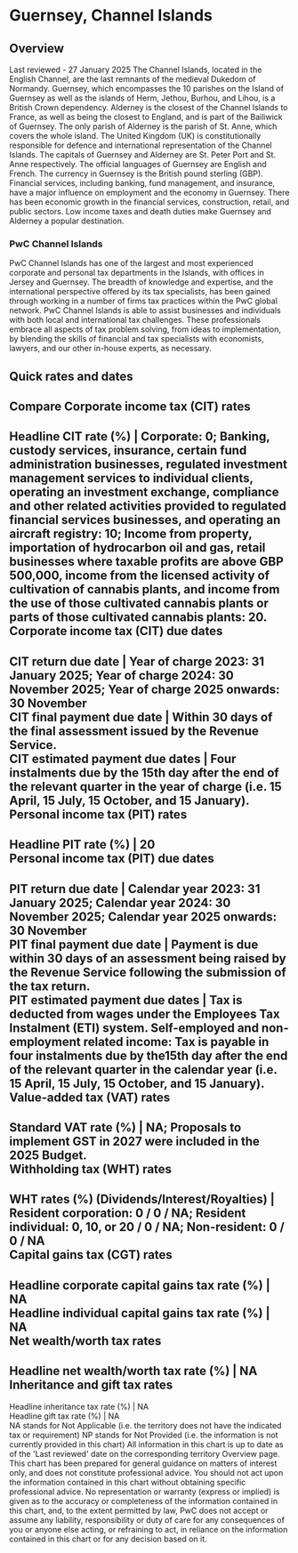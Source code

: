 # Guernsey, Channel Islands
## Overview
Last reviewed - 27 January 2025
The Channel Islands, located in the English Channel, are the last remnants of the medieval Dukedom of Normandy. Guernsey, which encompasses the 10 parishes on the Island of Guernsey as well as the islands of Herm, Jethou, Burhou, and Lihou, is a British Crown dependency. Alderney is the closest of the Channel Islands to France, as well as being the closest to England, and is part of the Bailiwick of Guernsey. The only parish of Alderney is the parish of St. Anne, which covers the whole island. The United Kingdom (UK) is constitutionally responsible for defence and international representation of the Channel Islands. The capitals of Guernsey and Alderney are St. Peter Port and St. Anne respectively. The official languages of Guernsey are English and French. The currency in Guernsey is the British pound sterling (GBP).
Financial services, including banking, fund management, and insurance, have a major influence on employment and the economy in Guernsey. There has been economic growth in the financial services, construction, retail, and public sectors. Low income taxes and death duties make Guernsey and Alderney a popular destination.
### PwC Channel Islands
PwC Channel Islands has one of the largest and most experienced corporate and personal tax departments in the Islands, with offices in Jersey and Guernsey. The breadth of knowledge and expertise, and the international perspective offered by its tax specialists, has been gained through working in a number of firms tax practices within the PwC global network. PwC Channel Islands is able to assist businesses and individuals with both local and international tax challenges. These professionals embrace all aspects of tax problem solving, from ideas to implementation, by blending the skills of financial and tax specialists with economists, lawyers, and our other in-house experts, as necessary.
## Quick rates and dates
Compare
Corporate income tax (CIT) rates   
---  
Headline CIT rate (%) |  Corporate: 0; Banking, custody services, insurance, certain fund administration businesses, regulated investment management services to individual clients, operating an investment exchange, compliance and other related activities provided to regulated financial services businesses, and operating an aircraft registry: 10; Income from property, importation of hydrocarbon oil and gas, retail businesses where taxable profits are above GBP 500,000, income from the licensed activity of cultivation of cannabis plants, and income from the use of those cultivated cannabis plants or parts of those cultivated cannabis plants: 20.  
Corporate income tax (CIT) due dates   
---  
CIT return due date |  Year of charge 2023: 31 January 2025; Year of charge 2024: 30 November 2025; Year of charge 2025 onwards: 30 November   
CIT final payment due date |  Within 30 days of the final assessment issued by the Revenue Service.   
CIT estimated payment due dates |  Four instalments due by the 15th day after the end of the relevant quarter in the year of charge (i.e. 15 April, 15 July, 15 October, and 15 January).   
Personal income tax (PIT) rates   
---  
Headline PIT rate (%) |  20  
Personal income tax (PIT) due dates   
---  
PIT return due date |  Calendar year 2023: 31 January 2025; Calendar year 2024: 30 November 2025; Calendar year 2025 onwards: 30 November   
PIT final payment due date |  Payment is due within 30 days of an assessment being raised by the Revenue Service following the submission of the tax return.  
PIT estimated payment due dates |  Tax is deducted from wages under the Employees Tax Instalment (ETI) system. Self-employed and non-employment related income: Tax is payable in four instalments due by the15th day after the end of the relevant quarter in the calendar year (i.e. 15 April, 15 July, 15 October, and 15 January).  
Value-added tax (VAT) rates   
---  
Standard VAT rate (%) |  NA; Proposals to implement GST in 2027 were included in the 2025 Budget.  
Withholding tax (WHT) rates   
---  
WHT rates (%) (Dividends/Interest/Royalties) |  Resident corporation: 0 / 0 / NA; Resident individual: 0, 10, or 20 / 0 / NA; Non-resident: 0 / 0 / NA  
Capital gains tax (CGT) rates   
---  
Headline corporate capital gains tax rate (%) |  NA  
Headline individual capital gains tax rate (%) |  NA  
Net wealth/worth tax rates   
---  
Headline net wealth/worth tax rate (%) |  NA  
Inheritance and gift tax rates   
---  
Headline inheritance tax rate (%) |  NA  
Headline gift tax rate (%) |  NA  
NA stands for Not Applicable (i.e. the territory does not have the indicated tax or requirement)
NP stands for Not Provided (i.e. the information is not currently provided in this chart) 
All information in this chart is up to date as of the 'Last reviewed' date on the corresponding territory Overview page. This chart has been prepared for general guidance on matters of interest only, and does not constitute professional advice. You should not act upon the information contained in this chart without obtaining specific professional advice. No representation or warranty (express or implied) is given as to the accuracy or completeness of the information contained in this chart, and, to the extent permitted by law, PwC does not accept or assume any liability, responsibility or duty of care for any consequences of you or anyone else acting, or refraining to act, in reliance on the information contained in this chart or for any decision based on it.
